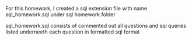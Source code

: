 For this homework, I created  a sql extension file with name sql_homework.sql under sql homework folder

sql_homework.sql consists of commented out all questions and sql queries listed underneeth each question in formatted sql format 
